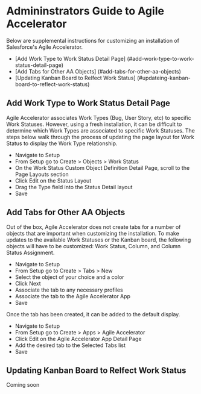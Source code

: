 # Admininstrators Guide to Agile Accelerator
Below are supplemental instructions for customizing an installation of Salesforce's Agile Accelerator. 

- [Add Work Type to Work Status Detail Page]               (#add-work-type-to-work-status-detail-page)
- [Add Tabs for Other AA Objects]                          (#add-tabs-for-other-aa-objects)
- [Updating Kanban Board to Relfect Work Status]           (#updateing-kanban-board-to-reflect-work-status)


## Add Work Type to Work Status Detail Page
Agile Accelerator associates Work Types (Bug, User Story, etc) to specific Work Statuses. However, using a fresh installation, it can be difficult to determine which Work Types are associated to specific Work Statuses. The steps below walk through the process of updating the page layout for Work Status to display the Work Type relationship.

- Navigate to Setup
- From Setup go to Create > Objects > Work Status
- On the Work Status Custom Object Definition Detail Page, scroll to the Page Layouts section
- Click Edit on the Status Layout
- Drag the Type field into the Status Detail layout
- Save

## Add Tabs for Other AA Objects
Out of the box, Agile Accelerator does not create tabs for a number of objects that are important when customizing the installation. To make updates to the available Work Statuses or the Kanban board, the following objects will have to be customized: Work Status, Column, and Column Status Assignment. 

- Navigate to Setup
- From Setup go to Create > Tabs > New
- Select the object of your choice and a color
- Click Next
- Associate the tab to any necessary profiles 
- Associate the tab to the Agile Accelerator App
- Save

Once the tab has been created, it can be added to the default display.
- Navigate to Setup
- From Setup go to Create > Apps > Agile Accelerator 
- Click Edit on the Agile Accelerator App Detail Page
- Add the desired tab to the Selected Tabs list
- Save

## Updating Kanban Board to Relfect Work Status
Coming soon
